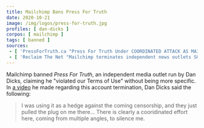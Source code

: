 ```yaml
---
title: Mailchimp Bans Press For Truth
date: 2020-10-21
image: /img/logos/press-for-truth.jpg
profiles: [ dan-dicks ]
corpos: [ mailchimp ]
tags: [ banned ]
sources:
 - [ 'PressForTruth.ca "Press For Truth Under COORDINATED ATTACK AS MAILCHIMP TERMINATES ACCOUNT!!!" (21 Oct 2020)', 'https://pressfortruth.ca/press-for-truth-under-coordinated-attack-as-mailchimp-terminates-account/' ]
 - [ 'Reclaim The Net "Mailchimp terminates independent news outlets SGTreport and Press for Truth" by Tom Parker (22 Oct 2020)', 'https://reclaimthenet.org/mailchimp-bans-sgtreport-press-for-truth/' ]
---
```


Mailchimp banned _Press For Truth_, an independent media outlet run by Dan
Dicks, claiming he "violated our Terms of Use" without being more specific. In
[a video](https://www.bitchute.com/video/IqpNqcXEjidX/) he made regarding this
account termination, Dan Dicks said the following:

> I was using it as a hedge against the coming censorship, and they just pulled
> the plug on me there... There is clearly a cooridinated effort here, coming
> from multiple angles, to silence me.
